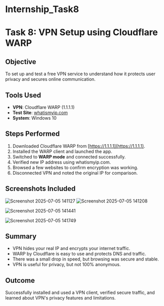 # Internship_Task8
# Task 8: VPN Setup using Cloudflare WARP

## Objective
To set up and test a free VPN service to understand how it protects user privacy and secures online communication.

## Tools Used
- **VPN**: Cloudflare WARP (1.1.1.1)
- **Test Site**: [whatismyip.com](https://whatismyip.com)
- **System**: Windows 10

## Steps Performed
1. Downloaded Cloudflare WARP from [https://1.1.1.1](https://1.1.1.1).
2. Installed the WARP client and launched the app.
3. Switched to **WARP mode** and connected successfully.
4. Verified new IP address using whatismyip.com.
5. Browsed a few websites to confirm encryption was working.
6. Disconnected VPN and noted the original IP for comparison.

## Screenshots Included
![Screenshot 2025-07-05 141127](https://github.com/user-attachments/assets/e77809d7-e6bd-49a7-a909-201c465d20df)
![Screenshot 2025-07-05 141208](https://github.com/user-attachments/assets/0b20c220-29e1-4a1c-9d9a-440dd2e07171)

![Screenshot 2025-07-05 141441](https://github.com/user-attachments/assets/5ec900b0-b471-4e8a-8016-97e4bd86bf40)

![Screenshot 2025-07-05 141749](https://github.com/user-attachments/assets/43d5d78f-082a-46bb-b00f-b8c4074aaa5c)

## Summary
- VPN hides your real IP and encrypts your internet traffic.
- WARP by Cloudflare is easy to use and protects DNS and traffic.
- There was a small drop in speed, but browsing was secure and stable.
- VPN is useful for privacy, but not 100% anonymous.

## Outcome
Successfully installed and used a VPN client, verified secure traffic, and learned about VPN's privacy features and limitations.
